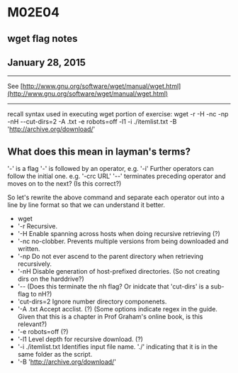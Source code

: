 # M02E04
## wget flag notes
## January 28, 2015
-----

See [http://www.gnu.org/software/wget/manual/wget.html](http://www.gnu.org/software/wget/manual/wget.html)

-----

recall syntax used in executing wget portion of exercise:
wget -r -H -nc -np -nH --cut-dirs=2 -A .txt -e robots=off -l1 -i ./itemlist.txt -B 'http://archive.org/download/'

What does this mean in layman's terms?
-----
'-' is a flag
'-' is followed by an operator, e.g. '-i'
Further operators can follow the initial one. e.g. '-crc URL'
'--' terminates preceding operator and moves on to the next?  (Is this correct?)

So let's rewrite the above command and separate each operator out into a line by line format so that we can understand it better.

* wget
 * '-r  Recursive.
 * '-H  Enable spanning across hosts when doing recursive retrieving (?)
 * '-nc  no-clobber.  Prevents multiple versions from being downloaded and written.
 * '-np  Do not ever ascend to the parent directory when retrieving recursively.
 * '-nH  Disable generation of host-prefixed directories.  (So not creating dirs on the harddrive?)
 * '--  (Does this terminate the nh flag?  Or inidcate that 'cut-dirs' is a sub-flag to nH?)
 * 'cut-dirs=2  Ignore number directory componenets.
 * '-A .txt  Accept acclist.  (?) (Some options indicate regex in the guide.  Given that this is a chapter in Prof Graham's online book, is this relevant?)
 * '-e robots=off (?)
 * '-l1 Level depth for recursive download.  (?)
 * '-i ./itemlist.txt  Identifies input file name.  './' indicating that it is in the same folder as the script.
 * '-B 'http://archive.org/download/'
